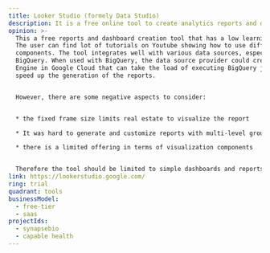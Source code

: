 ```yaml
---
title: Looker Studio (formely Data Studio)
description: It is a free online tool to create analytics reports and dashboards.
opinion: >-
  This a free reports and dashboard creation tool that has a low learning curve.
  The user can find lot of tutorials on Youtube showing how to use different
  components. The tool integrates well with various data sources, especially
  BigQuery. When used with BigQuery, the data source provider could create a BI
  Engine in Google Cloud that can take the load of executing BigQuery jobs and
  speed up the generation of the reports.


  However, there are some negative aspects to consider:


  * the fixed frame size limits real estate to visualize the report

  * It was hard to generate and customize reports with multi-level groups

  * there is a limited offering in terms of visualization components


  Therefore the tool should be limited to simple dashboards and reports that do not require complex join/grouping.
link: https://lookerstudio.google.com/
ring: trial
quadrant: tools
businessModel:
  - free-tier
  - saas
projectIds:
  - synapsebio
  - capable health
---
```


